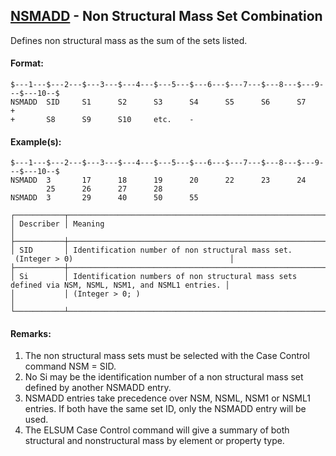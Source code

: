 ## [NSMADD](https://help.hexagonmi.com/bundle/MSC_Nastran_2022.4/page/Nastran_Combined_Book/qrg/bulkno/TOC.NSMADD.xhtml) - Non Structural Mass Set Combination

Defines non structural mass as the sum of the sets listed.

#### Format:

```nastran
$---1---$---2---$---3---$---4---$---5---$---6---$---7---$---8---$---9---$---10--$
NSMADD  SID     S1      S2      S3      S4      S5      S6      S7      +       
+       S8      S9      S10     etc.    -                                       
```

#### Example(s):

```nastran
$---1---$---2---$---3---$---4---$---5---$---6---$---7---$---8---$---9---$---10--$
NSMADD  3       17      18      19      20      22      23      24              
        25      26      27      28                                              
NSMADD  3       29      40      50      55                                      
```

```text
┌───────────┬────────────────────────────────────────────────────────────────────────────────────────────────────┐
│ Describer │ Meaning                                                                                            │
├───────────┼────────────────────────────────────────────────────────────────────────────────────────────────────┤
│ SID       │ Identification number of non structural mass set.  (Integer > 0)                                   │
├───────────┼────────────────────────────────────────────────────────────────────────────────────────────────────┤
│ Si        │ Identification numbers of non structural mass sets defined via NSM, NSML, NSM1, and NSML1 entries. │
│           │ (Integer > 0; )                                                                                    │
└───────────┴────────────────────────────────────────────────────────────────────────────────────────────────────┘
```

#### Remarks:

1. The non structural mass sets must be selected with the Case Control command NSM = SID.
2. No Si may be the identification number of a non structural mass set defined by another NSMADD entry.
3. NSMADD entries take precedence over NSM, NSML, NSM1 or NSML1 entries. If both have the same set ID, only the NSMADD entry will be used.
4. The ELSUM Case Control command will give a summary of both structural and nonstructural mass by element or property type.

